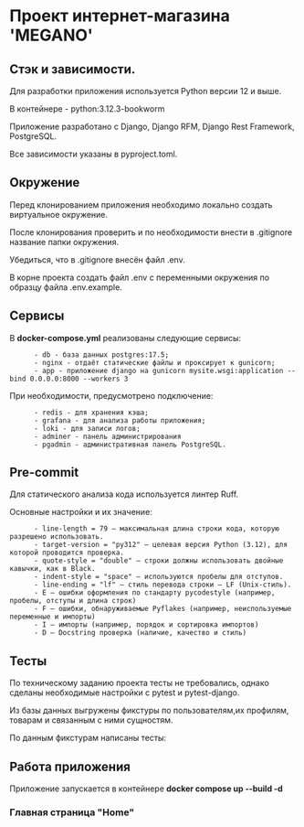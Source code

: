 #  Проект интернет-магазина 'MEGANO'


## Стэк и зависимости.

Для разработки приложения используется Python версии 12 и выше.

В контейнере - python:3.12.3-bookworm

Приложение разработано с Django, Django RFM, Django Rest Framework, PostgreSQL.

Все зависимости указаны в pyproject.toml.


## Окружение

Перед клонированием приложения необходимо локально создать виртуальное окружение.

После клонирования проверить и по необходимости внести в .gitignore название папки окружения.

Убедиться, что в .gitignore внесён файл .env.

В корне проекта создать файл .env c переменными окружения по образцу файла .env.example.


## Сервисы

В **docker-compose.yml** реализованы следующие сервисы:

          - db - база данных postgres:17.5;
          - nginx - отдаёт статические файлы и проксирует к gunicorn;
          - app - приложение django на gunicorn mysite.wsgi:application --bind 0.0.0.0:8000 --workers 3

При необходимости, предусмотрено подключение:
          
          - redis - для хранения кэша;
          - grafana - для анализа работы приложения;
          - loki - для записи логов;
          - adminer - панель администрирования
          - pgadmin - административная панель PostgreSQL.


## Pre-commit

Для статического анализа кода используется линтер Ruff.

Основные настройки и их значение:

          - line-length = 79 — максимальная длина строки кода, которую разрешено использовать.
          - target-version = "py312" — целевая версия Python (3.12), для которой проводится проверка.
          - quote-style = "double" — строки должны использовать двойные кавычки, как в Black.
          - indent-style = "space" — используются пробелы для отступов.
          - line-ending = "lf" — стиль перевода строки — LF (Unix-стиль).
          - E — ошибки оформления по стандарту pycodestyle (например, пробелы, отступы и длина строк)
          - F — ошибки, обнаруживаемые Pyflakes (например, неиспользуемые переменные и импорты)
          - I — импорты (например, порядок и сортировка импортов)
          - D — Docstring проверка (наличие, качество и стиль)


## Тесты

По техническому заданию проекта тесты не требовались, однако сделаны необходимые настройки с pytest и pytest-django.

Из базы данных выгружены фикстуры по пользователям,их профилям, товарам и связанным с ними сущностям.

По данным фикстурам написаны тесты:


## Работа приложения

Приложение запускается в контейнере **docker compose up --build -d**

### Главная страница "Home"






